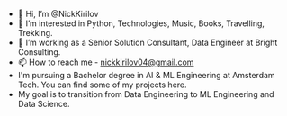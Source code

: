 - 👋 Hi, I’m @NickKirilov
- 👀 I’m interested in Python, Technologies, Music, Books, Travelling, Trekking.
- 🌱 I’m working as a Senior Solution Consultant, Data Engineer at Bright Consulting.
- 📫 How to reach me - nickkirilov04@gmail.com
- I'm pursuing a Bachelor degree in AI & ML Engineering at Amsterdam Tech. You can find some of my projects here.
- My goal is to transition from Data Engineering to ML Engineering and Data Science.
<!---
NickKirilov/NickKirilov is a ✨ special ✨ repository because its `README.md` (this file) appears on your GitHub profile.
You can click the Preview link to take a look at your changes.
--->
